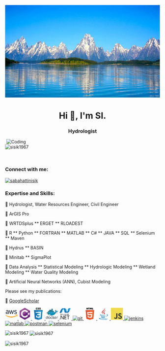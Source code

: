 <img src="imagesbanner1.jpg" width="1200" height="300">
<!--![MasterHead](https://encrypted-tbn0.gstatic.com/images?q=tbn:ANd9GcT0ESw68u3nEUEr-ceu0fHfrwHDoN84dMpEIQ&usqp=CAU | width=100) -->
<h1 align="center">Hi 👋, I'm SI.</h1>
<h3 align="center">Hydrologist</h3>
<img align="right" alt="Coding" width="500" src="https://www.lambdatest.com/resources/images/news24.gif">

<p align="left"> <img src="https://komarev.com/ghpvc/?username=sisik1967&label=Profile%20views&color=0e75b6&style=flat" alt="sisik1967" /> </p>

<p align="left"> <a href="https://twitter.com/" target="blank"><img src="https://img.shields.io/twitter/follow/?logo=twitter&style=for-the-badge" alt="" /></a> </p>

<!-- 🔭 I’m currently working on **Selenium-TestNG website testing.**

- 👨‍💻 All of my projects are available at [https://github.com/sisik1967/](https://github.com/sisik1967/) -->

<!-- 📫 How to reach me **sabahattin67@gmail.com** -->

<h3 align="left">Connect with me:</h3>
<p align="left">
<a href="https://www.linkedin.com/in/sabahattin-isik-3701385b/" target="blank"><img align="center" src="https://raw.githubusercontent.com/rahuldkjain/github-profile-readme-generator/master/src/images/icons/Social/linked-in-alt.svg" alt="sabahattinisik" height="30" width="40" /></a>
</p> 

<h3 align="left">Expertise and Skills:</h3>
<p align="left"> 🔭 Hydrologist, Water Resources Engineer, Civil Engineer  </p>
<p align="left"> 🔭 ArGIS Pro  </p>
<p align="left"> 🔭 WRTDSplus ** ERGET ** RLOADEST </p>
<p align="left"> 🔭 R ** Python ** FORTRAN ** MATLAB ** C# ** JAVA ** SQL ** Selenium ** Maven</p>
<p align="left"> 🔭 Hydrus ** BASIN</p>
<p align="left"> 🔭 Minitab ** SigmaPlot</p>
<p align="left"> 🔭 Data Analysis ** Statistical Modeling ** Hydrologic Modeling ** Wetland Modeling ** Water Quality Modeling </p>
<p align="left"> 🔭 Artificial Neural Networks (ANN), Cubist Modeling </p>
<p align="left"> Please see my publications:  </p>
<p align="left"> 🔭 <a href="https://scholar.google.com/citations?user=9Rwkt0YAAAAJ&hl=en"> GoogleScholar </p>
   
  
  <p align="left">  <a href="https://aws.amazon.com" target="_blank" rel="noreferrer"> <img src="https://raw.githubusercontent.com/devicons/devicon/master/icons/amazonwebservices/amazonwebservices-original-wordmark.svg" alt="aws" width="40" height="40"/> </a> <a href="https://www.w3schools.com/cs/" target="_blank" rel="noreferrer"> <img src="https://raw.githubusercontent.com/devicons/devicon/master/icons/csharp/csharp-original.svg" alt="csharp" width="40" height="40"/> </a> <a href="https://www.w3schools.com/css/" target="_blank" rel="noreferrer"> <img src="https://raw.githubusercontent.com/devicons/devicon/master/icons/css3/css3-original-wordmark.svg" alt="css3" width="40" height="40"/> </a> <a href="https://www.docker.com/" target="_blank" rel="noreferrer"> <img src="https://raw.githubusercontent.com/devicons/devicon/master/icons/docker/docker-original-wordmark.svg" alt="docker" width="40" height="40"/> </a> <a href="https://dotnet.microsoft.com/" target="_blank" rel="noreferrer"> <img src="https://raw.githubusercontent.com/devicons/devicon/master/icons/dot-net/dot-net-original-wordmark.svg" alt="dotnet" width="40" height="40"/> </a> <a href="https://git-scm.com/" target="_blank" rel="noreferrer"> <img src="https://www.vectorlogo.zone/logos/git-scm/git-scm-icon.svg" alt="git" width="40" height="40"/> </a> <a href="https://www.w3.org/html/" target="_blank" rel="noreferrer"> <img src="https://raw.githubusercontent.com/devicons/devicon/master/icons/html5/html5-original-wordmark.svg" alt="html5" width="40" height="40"/> </a> <a href="https://www.java.com" target="_blank" rel="noreferrer"> <img src="https://raw.githubusercontent.com/devicons/devicon/master/icons/java/java-original.svg" alt="java" width="40" height="40"/> </a> <a href="https://developer.mozilla.org/en-US/docs/Web/JavaScript" target="_blank" rel="noreferrer"> <img src="https://raw.githubusercontent.com/devicons/devicon/master/icons/javascript/javascript-original.svg" alt="javascript" width="40" height="40"/> </a> <a href="https://www.jenkins.io" target="_blank" rel="noreferrer"> <img src="https://www.vectorlogo.zone/logos/jenkins/jenkins-icon.svg" alt="jenkins" width="40" height="40"/> </a> <a href="https://www.mathworks.com/" target="_blank" rel="noreferrer"> <img src="https://upload.wikimedia.org/wikipedia/commons/2/21/Matlab_Logo.png" alt="matlab" width="40" height="40"/> </a> <a href="https://postman.com" target="_blank" rel="noreferrer"> <img src="https://www.vectorlogo.zone/logos/getpostman/getpostman-icon.svg" alt="postman" width="40" height="40"/> </a> <a href="https://www.selenium.dev" target="_blank" rel="noreferrer"> <img src="https://raw.githubusercontent.com/detain/svg-logos/780f25886640cef088af994181646db2f6b1a3f8/svg/selenium-logo.svg" alt="selenium" width="40" height="40"/> </a> </p>

<p><img align="left" src="https://github-readme-stats.vercel.app/api/top-langs?username=sisik1967&show_icons=true&locale=en&layout=compact" alt="sisik1967" /></p>

<p>&nbsp;<img align="center" src="https://github-readme-stats.vercel.app/api?username=sisik1967&show_icons=true&locale=en" alt="sisik1967" /></p>

<p><img align="center" src="https://github-readme-streak-stats.herokuapp.com/?user=sisik1967&" alt="sisik1967" /></p>
